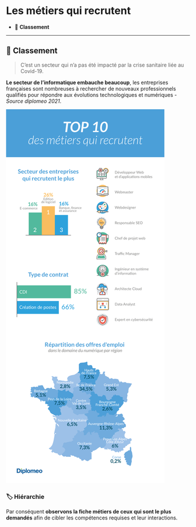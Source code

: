 # Les métiers qui recrutent

*  🔖 **Classement**

___

## 📑 Classement

> C’est un secteur qui n’a pas été impacté par la crise sanitaire liée au Covid-19. 

**Le secteur de l’informatique embauche beaucoup**, les entreprises françaises sont nombreuses à rechercher de nouveaux professionnels qualifiés pour répondre aux évolutions technologiques et numériques - *Source diplomeo 2021*.

![image](https://raw.githubusercontent.com/seeren-training/Metiers-Informatique/master/wiki/resources/top-10.png)

### 🏷️ **Hiérarchie**

Par conséquent **observons la fiche métiers de ceux qui sont le plus demandés** afin de cibler les compétences requises et leur interactions.